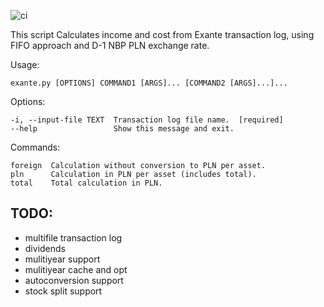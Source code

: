 ![ci](https://github.com/rysiok/exante_pl_tax/actions/workflows/python-package.yml/badge.svg)

This script Calculates income and cost from Exante transaction log, using FIFO approach and D-1 NBP PLN exchange rate.

Usage: 
    
    exante.py [OPTIONS] COMMAND1 [ARGS]... [COMMAND2 [ARGS]...]...

Options:
    
    -i, --input-file TEXT  Transaction log file name.  [required]
    --help                 Show this message and exit.

Commands:
  
    foreign  Calculation without conversion to PLN per asset.
    pln      Calculation in PLN per asset (includes total).
    total    Total calculation in PLN.

## TODO:
- multifile transaction log
- dividends
- mulitiyear support
- mulitiyear cache and opt
- autoconversion support
- stock split support
